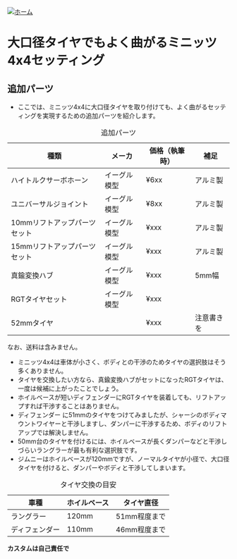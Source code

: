 [![ホーム](/blog/logo.002.png "Kobe Crawlers")](/blog)# 大口径タイヤでもよく曲がるミニッツ4x4セッティング## 追加パーツ- ここでは、ミニッツ4x4に大口径タイヤを取り付けても、よく曲がるセッティングを実現するための追加パーツを紹介します。<table>	<caption>追加パーツ</caption>	<thead><tr><th>種類</th><th>メーカ</th><th>価格（執筆時）</th><th>補足</th></tr></thead>	<tr><td>ハイトルクサーボホーン</td><td>イーグル模型</td><td>¥6xx</td><td>アルミ製</td></tr>	<tr><td>ユニバーサルジョイント</td><td>イーグル模型</td><td>¥8xx</td><td>アルミ製</td></tr>	<tr><td>10mmリフトアップパーツセット</td><td>イーグル模型</td><td>¥xxx</td><td>アルミ製</td></tr>	<tr><td>15mmリフトアップパーツセット</td><td>イーグル模型</td><td>¥xxx</td><td>アルミ製</td></tr>	<tr><td>真鍮変換ハブ</td><td>イーグル模型</td><td>¥xxx</td><td>5mm幅</td></tr>	<tr><td>RGTタイヤセット</td><td>イーグル模型</td><td>¥xxx</td><td></td></tr>	<tr><td>52mmタイヤ</td><td></td><td>¥xxx</td><td>注意書きを</td></tr></table>なお、送料は含みません。- ミニッツ4x4は車体が小さく、ボディとの干渉のためタイヤの選択肢はそう多くありません。- タイヤを交換したい方なら、真鍮変換ハブがセットになったRGTタイヤは、一度は候補に上がったことでしょう。- ホイルベースが短いディフェンダーにRGTタイヤを装着しても、リフトアップすれば干渉することはありません。- ディフェンダー に51mmのタイヤをつけてみましたが、シャーシのボディマウントワイヤーと干渉しますし、ダンパーに干渉するため、ボディのリフトアップでは解決しません。- 50mm台のタイヤを付けるには、ホイルベースが長くダンパーなどと干渉しづらいラングラーが最も有利な選択肢です。- ジムニーはホイルベースが120mmですが、ノーマルタイヤが小径で、大口径タイヤを付けると、ダンパーやボディと干渉してしまいます。<table>	<caption>タイヤ交換の目安</caption>	<thead><tr><th>車種</th><th>ホイルベース</th><th>タイヤ直径</th></tr></thead>	<tr><td>ラングラー</td><td>120mm</td><td>51mm程度まで</td></tr>	<tr><td>ディフェンダー </td><td>110mm</td><td>46mm程度まで</td></tr></table>**カスタムは自己責任で**